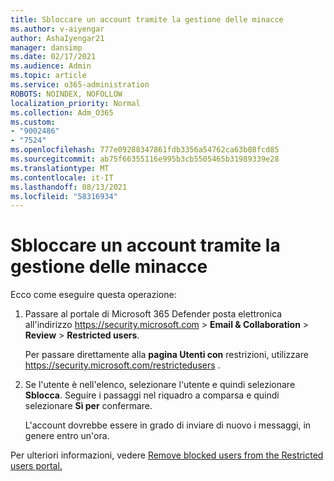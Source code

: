 ```yaml
---
title: Sbloccare un account tramite la gestione delle minacce
ms.author: v-aiyengar
author: AshaIyengar21
manager: dansimp
ms.date: 02/17/2021
ms.audience: Admin
ms.topic: article
ms.service: o365-administration
ROBOTS: NOINDEX, NOFOLLOW
localization_priority: Normal
ms.collection: Adm_O365
ms.custom:
- "9002486"
- "7524"
ms.openlocfilehash: 777e09288347861fdb3356a54762ca63b08fcd85
ms.sourcegitcommit: ab75f66355116e995b3cb5505465b31989339e28
ms.translationtype: MT
ms.contentlocale: it-IT
ms.lasthandoff: 08/13/2021
ms.locfileid: "58316934"
---
```

# <a name="unblock-an-account-by-using-threat-management"></a>Sbloccare un account tramite la gestione delle minacce

Ecco come eseguire questa operazione:

1. Passare al portale di Microsoft 365 Defender posta elettronica all'indirizzo <https://security.microsoft.com> \> **Email & Collaboration** \> **Review** \> **Restricted users**.

   Per passare direttamente alla **pagina Utenti con** restrizioni, utilizzare <https://security.microsoft.com/restrictedusers> .

2. Se l'utente è nell'elenco, selezionare l'utente e quindi selezionare **Sblocca**. Seguire i passaggi nel riquadro a comparsa e quindi selezionare **Sì per** confermare.

   L'account dovrebbe essere in grado di inviare di nuovo i messaggi, in genere entro un'ora.

Per ulteriori informazioni, vedere [Remove blocked users from the Restricted users portal.](https://docs.microsoft.com/microsoft-365/security/office-365-security/removing-user-from-restricted-users-portal-after-spam)
